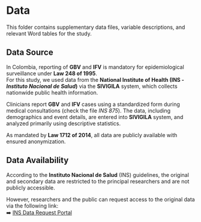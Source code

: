 # Data
This folder contains supplementary data files, variable descriptions, and relevant Word tables for the study.

## Data Source
In Colombia, reporting of **GBV** and **IFV** is mandatory for epidemiological surveillance under **Law 248 of 1995**.  
For this study, we used data from the **National Institute of Health (INS - *Instituto Nacional de Salud*)** via the **SIVIGILA** system, which collects nationwide public health information.  

Clinicians report **GBV** and **IFV** cases using a standardized form during medical consultations (check the file *INS 875*). The data, including demographics and event details, are entered into **SIVIGILA** system, and analyzed primarily using descriptive statistics.  

As mandated by **Law 1712 of 2014**, all data are publicly available with ensured anonymization.

## Data Availability
According to the **Instituto Nacional de Salud** (INS) guidelines, the original and secondary data are restricted to the principal researchers and are not publicly accessible.  

However, researchers and the public can request access to the original data via the following link:  
➡️ [INS Data Request Portal](https://portalsivigila.ins.gov.co/)


